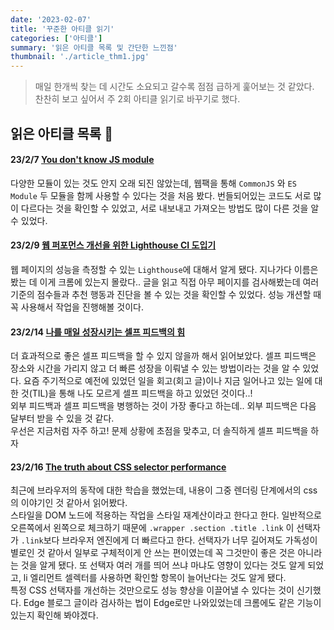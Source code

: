 ```yaml
---
date: '2023-02-07'
title: '꾸준한 아티클 읽기'
categories: ['아티클']
summary: '읽은 아티클 목록 및 간단한 느낀점'
thumbnail: './article_thm1.jpg'
---
```


> 매일 한개씩 찾는 데 시간도 소요되고 갈수록 점점 급하게 훑어보는 것 같았다.<br />
> 찬찬히 보고 싶어서 주 2회 아티클 읽기로 바꾸기로 했다.

## 읽은 아티클 목록 📰

#### 23/2/7 [You don't know JS module](https://ui.toast.com/posts/ko_20190418)

다양한 모듈이 있는 것도 안지 오래 되진 않았는데, 웹팩을 통해 `CommonJS` 와 `ES Module` 두 모듈을 함께 사용할 수 있다는 것을 처음 봤다. 번들되어있는 코드도 서로 많이 다르다는 것을 확인할 수 있었고, 서로 내보내고 가져오는 방법도 많이 다른 것을 알 수 있었다.</br>

#### 23/2/9 [웹 퍼포먼스 개선을 위한 Lighthouse CI 도입기](https://blog.dramancompany.com/2021/04/%ec%9b%b9-%ed%8d%bc%ed%8f%ac%eb%a8%bc%ec%8a%a4-%ea%b0%9c%ec%84%a0%ec%9d%84-%ec%9c%84%ed%95%9c-lighthouse-ci-%eb%8f%84%ec%9e%85%ea%b8%b0/)

웹 페이지의 성능을 측정할 수 있는 `Lighthouse`에 대해서 알게 됐다. 지나가다 이름은 봤는 데 이게 크롬에 있는지 몰랐다.. 글을 읽고 직접 아무 페이지를 검사해봤는데 여러 기준의 점수들과 추천 행동과 진단을 볼 수 있는 것을 확인할 수 있었다. 성능 개션할 때 꼭 사용해서 작업을 진행해볼 것이다.</br>

#### 23/2/14 [나를 매일 성장시키는 셀프 피드백의 힘](https://yozm.wishket.com/magazine/detail/1894/)

더 효과적으로 좋은 셀프 피드백을 할 수 있지 않을까 해서 읽어보았다. 셀프 피드백은 장소와 시간을 가리지 않고 더 빠른 성장을 이뤄낼 수 있는 방법이라는 것을 알 수 있었다. 요즘 주기적으로 예전에 있었던 일을 회고(회고 글)이나 지금 일어나고 있는 일에 대한 것(TIL)을 통해 나도 모르게 셀프 피드백을 하고 있었던 것이다..!</br>
외부 피드백과 셀프 피드백을 병행하는 것이 가장 좋다고 하는데.. 외부 피드백은 다음 달부터 받을 수 있을 것 같다. </br>
우선은 지금처럼 자주 하고! 문제 상황에 초점을 맞추고, 더 솔직하게 셀프 피드백을 하자 </br>

#### 23/2/16 [The truth about CSS selector performance](https://blogs.windows.com/msedgedev/2023/01/17/the-truth-about-css-selector-performance/?ref=sidebar)

최근에 브라우저의 동작에 대한 학습을 했었는데, 내용이 그중 렌더링 단계에서의 css의 이야기인 것 같아서 읽어봤다. </br> 스타일을 DOM 노드에 적용하는 작업을 스타일 재계산이라고 한다고 한다. 일반적으로 오른쪽에서 왼쪽으로 체크하기 때문에 `.wrapper .section .title .link` 이 선택자가 `.link`보다 브라우저 엔진에게 더 빠르다고 한다. 선택자가 너무 길어져도 가독성이 별로인 것 같아서 일부로 구체적이게 안 쓰는 편이였는데 꼭 그것만이 좋은 것은 아니라는 것을 알게 됐다. 또 선택자 여러 개를 띄어 쓰냐 마냐도 영향이 있다는 것도 알게 되었고, li 엘리먼트 셀렉터를 사용하면 확인할 항목이 늘어난다는 것도 알게 됐다.</br>
특정 CSS 선택자를 개선하는 것만으로도 성능 향상을 이끌어낼 수 있다는 것이 신기했다. Edge 블로그 글이라 검사하는 법이 Edge로만 나와있었는데 크롬에도 같은 기능이 있는지 확인해 봐야겠다.
